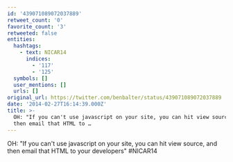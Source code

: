 ```yaml
---
id: '439071089072037889'
retweet_count: '0'
favorite_count: '3'
retweeted: false
entities:
  hashtags:
    - text: NICAR14
      indices:
        - '117'
        - '125'
  symbols: []
  user_mentions: []
  urls: []
original_url: https://twitter.com/benbalter/status/439071089072037889
date: '2014-02-27T16:14:39.000Z'
title: >-
  OH: "If you can't use javascript on your site, you can hit view source, and
  then email that HTML to …
---
```


OH: "If you can't use javascript on your site, you can hit view source, and then email that HTML to your developers" #NICAR14
